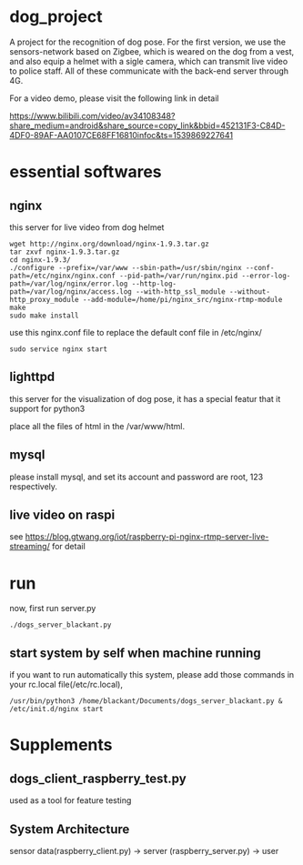 # dog_project
A project for the recognition of dog pose. For the first version, we use the sensors-network based on Zigbee, which is weared on the dog from a vest, and also equip a helmet with a sigle camera, which can transmit live video to police staff. All of these communicate with the back-end server through 4G.

For a video demo, please visit the following link in detail

https://www.bilibili.com/video/av34108348?share_medium=android&share_source=copy_link&bbid=452131F3-C84D-4DF0-89AF-AA0107CE68FF16810infoc&ts=1539869227641

# essential softwares
## nginx

this server for live video from dog helmet

    wget http://nginx.org/download/nginx-1.9.3.tar.gz
    tar zxvf nginx-1.9.3.tar.gz
    cd nginx-1.9.3/
    ./configure --prefix=/var/www --sbin-path=/usr/sbin/nginx --conf-path=/etc/nginx/nginx.conf --pid-path=/var/run/nginx.pid --error-log-path=/var/log/nginx/error.log --http-log-path=/var/log/nginx/access.log --with-http_ssl_module --without-http_proxy_module --add-module=/home/pi/nginx_src/nginx-rtmp-module
    make
    sudo make install
use this nginx.conf file to replace the default conf file in /etc/nginx/
    
    sudo service nginx start


## lighttpd
this server for the visualization of dog pose, it has a special featur that it support for python3

place all the files of html in the /var/www/html.

## mysql
please install mysql, and set its account and password are root, 123 respectively.

## live video on raspi
see https://blog.gtwang.org/iot/raspberry-pi-nginx-rtmp-server-live-streaming/   for detail

# run
now, first run server.py

    ./dogs_server_blackant.py

## start system by self when machine running
if you want to run automatically this system, please add those commands in your rc.local file(/etc/rc.local), 

    /usr/bin/python3 /home/blackant/Documents/dogs_server_blackant.py &
    /etc/init.d/nginx start

# Supplements

## dogs_client_raspberry_test.py 
used as a tool for feature testing

## System Architecture
sensor data(raspberry_client.py) -> server (raspberry_server.py) -> user
